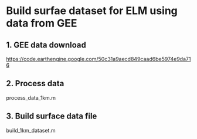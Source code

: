 # Build surfae dataset for ELM using data from GEE

## 1. GEE data download
https://code.earthengine.google.com/50c31a9aecd849caad6be5974e9da716

## 2. Process data
process_data_1km.m

## 3. Build surface data file
build_1km_dataset.m

